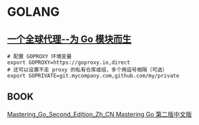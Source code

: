 # GOLANG

## [一个全球代理--为 Go 模块而生](https://goproxy.io/zh/)

```
# 配置 GOPROXY 环境变量
export GOPROXY=https://goproxy.io,direct
# 还可以设置不走 proxy 的私有仓库或组，多个用逗号相隔（可选）
export GOPRIVATE=git.mycompany.com,github.com/my/private
```

## BOOK

[Mastering_Go_Second_Edition_Zh_CN Mastering Go 第二版中文版](https://github.com/hantmac/Mastering_Go_Second_Edition_Zh_CN?tab=readme-ov-file)



